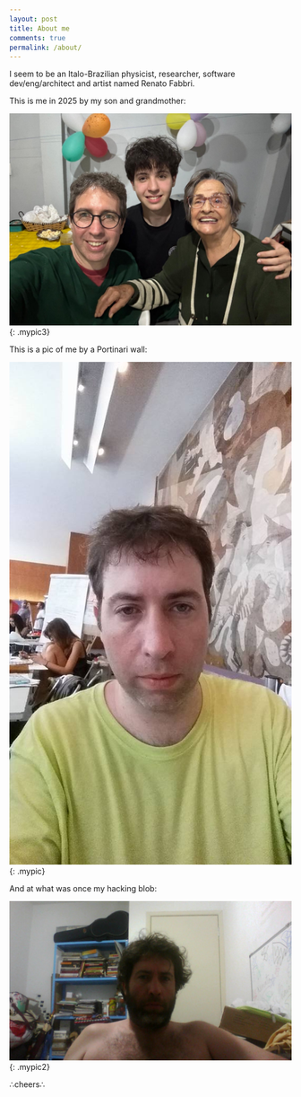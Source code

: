 ```yaml
---
layout: post
title: About me
comments: true
permalink: /about/
---
```


I seem to be an Italo-Brazilian physicist, researcher, software dev/eng/architect and artist named Renato Fabbri.

This is me in 2025 by my son and grandmother:

![This is me in 2025](/assets/eu2025.jpeg){: .mypic3}

This is a pic of me by a Portinari wall:

![an alt text](/assets/eu.jpg){: .mypic}

And at what was once my hacking blob:

![an alt text](/assets/2017-09-11-230032.jpg){: .mypic2}

∴cheers∴
